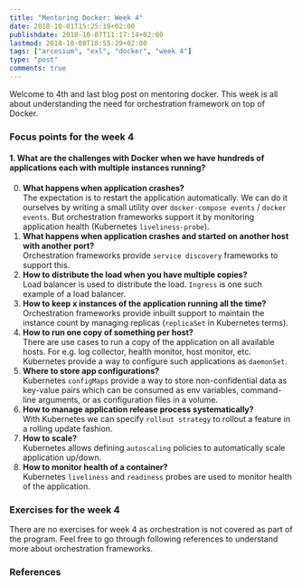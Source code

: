 ```yaml
---
title: "Mentoring Docker: Week 4"
date: 2018-10-01T15:25:19+02:00
publishdate: 2018-10-07T11:17:14+02:00
lastmod: 2018-10-08T18:55:29+02:00
tags: ["arcesium", "exl", "docker", "week 4"]
type: "post"
comments: true
---
```


Welcome to 4th and last blog post on mentoring docker. This week is all about understanding the need for orchestration framework on top of Docker.

### Focus points for the week 4

#### 1. What are the challenges with Docker when we have hundreds of applications each with multiple instances running?
0. **What happens when application crashes?** <br/>
The expectation is to restart the application automatically. We can do it ourselves by writing a small utility over `docker-compose events` / `docker events`. But orchestration frameworks support it by monitoring application health (Kubernetes `liveliness-probe`).
1. **What happens when application crashes and started on another host with another port?** <br/>
Orchestration frameworks provide `service discovery` frameworks to support this.
2. **How to distribute the load when you have multiple copies?** <br/>
Load balancer is used to distribute the load. `Ingress` is one such example of a load balancer.
3. **How to keep x instances of the application running all the time?** <br/>
Orchestration frameworks provide inbuilt support to maintain the instance count by managing replicas (`replicaSet` in Kubernetes terms).
4. **How to run one copy of something per host?** <br/>
There are use cases to run a copy of the application on all available hosts. For e.g. log collector, health monitor, host monitor, etc. Kubernetes provide a way to configure such applications as `daemonSet`.
5. **Where to store app configurations?** <br/>
Kubernetes `configMaps` provide a way to store non-confidential data as key-value pairs which can be consumed as env variables, command-line arguments, or as configuration files in a volume.
6. **How to manage application release process systematically?** <br/>
With Kubernetes we can specify `rollout strategy` to rollout a feature in a rolling update fashion.
7. **How to scale?** <br/>
Kubernetes allows defining `autoscaling` policies to automatically scale application up/down.
8. **How to monitor health of a container?** <br/>
Kubernetes `liveliness` and `readiness` probes are used to monitor health of the application.

### Exercises for the week 4
There are no exercises for week 4 as orchestration is not covered as part of the program. Feel free to go through following references to understand more about orchestration frameworks.

### References